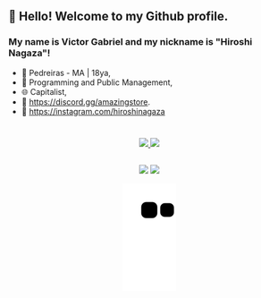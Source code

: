 ## 👋 Hello! Welcome to my Github profile.
### My name is Victor Gabriel and my nickname is "Hiroshi Nagaza"!

- 🌃 Pedreiras - MA | 18ya,
- 📖 Programming and Public Management,
- 🌐 Capitalist,
- 💼 https://discord.gg/amazingstore.
- 📸 https://instagram.com/hiroshinagaza
#
<div align="center">
  <a href="https://github.com/Hiroshi-Nagaza">
  <img height="180em" src="https://github-readme-stats.vercel.app/api?username=HiroshiNagaza&show_icons=true&theme=dark&include_all_commits=true&count_private=true"/>
  <img height="180em" src="https://github-readme-stats.vercel.app/api/top-langs/?username=HiroshiNagaza&layout=compact&langs_count=7&theme=dark"/>
</div>
 
  ##
 
<div align="center">
 <a href="https://www.youtube.com/channel/UCiYRkWmxhurXGkjFJuT5l0Q" target="_blank"><img src="https://img.shields.io/badge/YouTube-FF0000?style=for-the-badge&logo=youtube&logoColor=white" target="_blank"></a>
 <a href="https://discord.gg/2YKn78zC25" target="_blank"><img src="https://img.shields.io/badge/Discord-7289DA?style=for-the-badge&logo=discord&logoColor=white" target="_blank"></a> 
  
  ![Snake animation](https://github.com/rafaballerini/rafaballerini/blob/output/github-contribution-grid-snake.svg)
 
</div>

  
<!---
Hiroshi-Nagaza/Hiroshi-Nagaza is a ✨ special ✨ repository because its `README.md` (this file) appears on your GitHub profile.
You can click the Preview link to take a look at your changes.
--->
